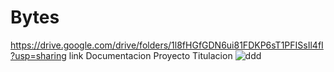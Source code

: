 # Bytes
https://drive.google.com/drive/folders/1l8fHGfGDN6ui81FDKP6sT1PFISsIl4fI?usp=sharing link Documentacion
Proyecto Titulacion
![ddd](https://user-images.githubusercontent.com/51329760/146093178-8a67ed94-61a9-4636-b39a-debee1a6d016.png)
